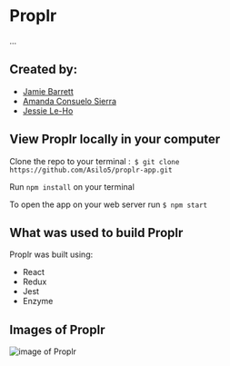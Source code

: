 # Proplr

...

## Created by:
- [Jamie Barrett](https://github.com/jb-0)
- [Amanda Consuelo Sierra](https://github.com/Asilo5)
- [Jessie Le-Ho](https://github.com/Jessiewithani)

## View Proplr locally in your computer

Clone the repo to your terminal :``` $ git clone https://github.com/Asilo5/proplr-app.git```

Run ``` npm install ``` on your terminal

To open the app on your web server run ``` $ npm start ```

## What was used to build Proplr

Proplr was built using:
  - React
  - Redux
  - Jest
  - Enzyme
  
## Images of Proplr

![image of Proplr]()
